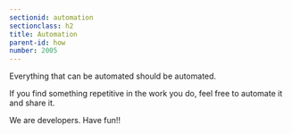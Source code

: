```yaml
---
sectionid: automation
sectionclass: h2
title: Automation
parent-id: how
number: 2005
---
```


Everything that can be automated should be automated.

If you find something repetitive in the work you do, feel free to 
automate it and share it. 


We are developers. Have fun!! 
